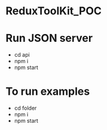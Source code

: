 # ReduxToolKit_POC
# Run JSON server
  - cd api
  - npm i
  - npm start 
# To run examples
  - cd folder
  - npm i
  - npm start